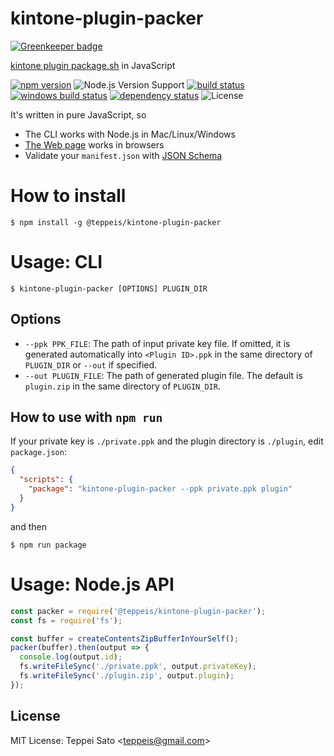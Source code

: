 kintone-plugin-packer
====

[![Greenkeeper badge](https://badges.greenkeeper.io/teppeis/kintone-plugin-packer.svg)](https://greenkeeper.io/)

[kintone plugin package.sh](https://github.com/kintone/plugin-sdk) in JavaScript

[![npm version][npm-image]][npm-url]
![Node.js Version Support][node-version]
[![build status][circleci-image]][circleci-url]
[![windows build status][appveyor-image]][appveyor-url]
[![dependency status][deps-image]][deps-url]
![License][license]

It's written in pure JavaScript, so

- The CLI works with Node.js in Mac/Linux/Windows
- [The Web page](https://teppeis.github.io/kintone-plugin-packer/) works in browsers
- Validate your `manifest.json` with [JSON Schema](https://github.com/teppeis/kintone-plugin-manifest-validator)

# How to install

```console
$ npm install -g @teppeis/kintone-plugin-packer
```

# Usage: CLI

```console
$ kintone-plugin-packer [OPTIONS] PLUGIN_DIR
```

## Options

- `--ppk PPK_FILE`: The path of input private key file. If omitted, it is generated automatically into `<Plugin ID>.ppk` in the same directory of `PLUGIN_DIR` or `--out` if specified.
- `--out PLUGIN_FILE`: The path of generated plugin file. The default is `plugin.zip` in the same directory of `PLUGIN_DIR`.


## How to use with `npm run`

If your private key is `./private.ppk` and the plugin directory is `./plugin`, edit `package.json`:

```json
{
  "scripts": {
    "package": "kintone-plugin-packer --ppk private.ppk plugin"
  }
}
```

and then

```console
$ npm run package
```

# Usage: Node.js API

```js
const packer = require('@teppeis/kintone-plugin-packer');
const fs = require('fs');

const buffer = createContentsZipBufferInYourSelf();
packer(buffer).then(output => {
  console.log(output.id);
  fs.writeFileSync('./private.ppk', output.privateKey);
  fs.writeFileSync('./plugin.zip', output.plugin);
});
```

## License

MIT License: Teppei Sato &lt;teppeis@gmail.com&gt;

[npm-image]: https://img.shields.io/npm/v/@teppeis/kintone-plugin-packer.svg
[npm-url]: https://npmjs.org/package/@teppeis/kintone-plugin-packer
[npm-downloads-image]: https://img.shields.io/npm/dm/@teppeis/kintone-plugin-packer.svg
[travis-image]: https://img.shields.io/travis/teppeis/kintone-plugin-packer/master.svg
[travis-url]: https://travis-ci.org/teppeis/kintone-plugin-packer
[circleci-image]: https://circleci.com/gh/teppeis/kintone-plugin-packer.svg?style=svg
[circleci-url]: https://circleci.com/gh/teppeis/kintone-plugin-packer
[appveyor-image]: https://ci.appveyor.com/api/projects/status/5fv4fdrnt4wj7evy/branch/master?svg=true
[appveyor-url]: https://ci.appveyor.com/project/teppeis/kintone-plugin-packer/branch/master
[deps-image]: https://img.shields.io/david/teppeis/kintone-plugin-packer.svg
[deps-url]: https://david-dm.org/teppeis/kintone-plugin-packer
[node-version]: https://img.shields.io/badge/Node.js%20support-v4,v6,v7-brightgreen.svg
[coverage-image]: https://img.shields.io/coveralls/teppeis/kintone-plugin-packer/master.svg
[coverage-url]: https://coveralls.io/github/teppeis/kintone-plugin-packer?branch=master
[license]: https://img.shields.io/npm/l/@teppeis/kintone-plugin-packer.svg
